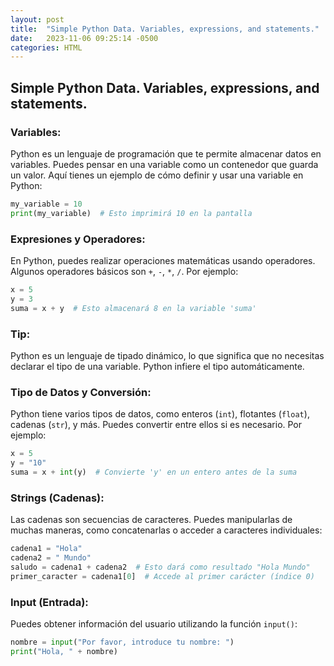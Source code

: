 ```yaml
---
layout: post
title:  "Simple Python Data. Variables, expressions, and statements."
date:   2023-11-06 09:25:14 -0500
categories: HTML
---
```


## Simple Python Data. Variables, expressions, and statements.

### Variables:
Python es un lenguaje de programación que te permite almacenar datos en variables. Puedes pensar en una variable como un contenedor que guarda un valor. Aquí tienes un ejemplo de cómo definir y usar una variable en Python:

```python
my_variable = 10
print(my_variable)  # Esto imprimirá 10 en la pantalla
```

### Expresiones y Operadores:
En Python, puedes realizar operaciones matemáticas usando operadores. Algunos operadores básicos son `+`, `-`, `*`, `/`. Por ejemplo:

```python
x = 5
y = 3
suma = x + y  # Esto almacenará 8 en la variable 'suma'
```

### Tip:
Python es un lenguaje de tipado dinámico, lo que significa que no necesitas declarar el tipo de una variable. Python infiere el tipo automáticamente.

### Tipo de Datos y Conversión:
Python tiene varios tipos de datos, como enteros (`int`), flotantes (`float`), cadenas (`str`), y más. Puedes convertir entre ellos si es necesario. Por ejemplo:

```python
x = 5
y = "10"
suma = x + int(y)  # Convierte 'y' en un entero antes de la suma
```

### Strings (Cadenas):
Las cadenas son secuencias de caracteres. Puedes manipularlas de muchas maneras, como concatenarlas o acceder a caracteres individuales:

```python
cadena1 = "Hola"
cadena2 = " Mundo"
saludo = cadena1 + cadena2  # Esto dará como resultado "Hola Mundo"
primer_caracter = cadena1[0]  # Accede al primer carácter (índice 0)
```

### Input (Entrada):
Puedes obtener información del usuario utilizando la función `input()`:

```python
nombre = input("Por favor, introduce tu nombre: ")
print("Hola, " + nombre)
```
